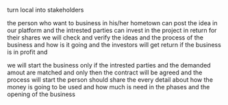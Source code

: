 turn local into stakeholders 

the person who want to business in his/her hometown can post the idea in our platform and the intrested parties can invest in the project in return for their shares
we will check and verify the ideas and the process of the business and how is it going and the investors will get return if the business is in profit and 


we will start the business only if the intrested parties and the demanded amout are matched and only then the contract will be agreed and the process will start
the person should share the every detail about how the money is going to be used and how much is need in the phases and the opening of the business

